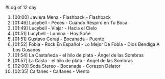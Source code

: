 #Log of 12 day

1. [00:00] Javiera Mena - Flashback - Flashback
1. [01:46] Lucybell - Peces - Cuando Respiro en Tu Boca
1. [01:49] Lucybell - Viajar - Hacia el Cielo
1. [01:51] Lucybell - Lumina - Hoy Soñé
1. [01:51] Gustavo Cerati - Bocanada - Puente
1. [01:52] Fobia - Rock En Español - Lo Mejor De Fobia - Dios Bendiga A Los Gusanos
1. [01:54] La Castañeda - el hilo de plata - Ángel de las Sombras
1. [01:57] La Casta - el hilo de plata - Angel de las Sombras
1. [02:00] Soda Stereo - Bocanada - Corazon Delator
1. [02:35] Caifanes - Caifanes - Viento
